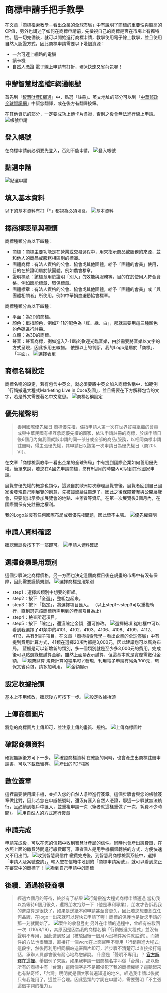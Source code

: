 # 商標申請手把手教學

在文章[「商標檢索教學－看出企業的全球佈局」](/classification/manage/106)中有說明了商標的重要性與超高的CP值，另外也講述了如何在商標申請前，先檢視自己的商標是否在市場上有獨特性。這一切完備後，就可以開始進行商標申請，教學使用電子線上教學，並且使用自然人認證方式，因此商標申請需要以下幾個資源：
* 一台可連上網路的電腦
* 讀卡機
* 自然人憑證
電子線上申請有打折，環保快速又省荷包喔！

## 申辦智慧財產權E網通帳號
首先到「[智慧財產E網通](https://tiponet.tipo.gov.tw/030_OUT_V1/home.do)」中，點選「註冊」。英文地址的部分可以到「[中華郵政全球資訊網](https://www.post.gov.tw/post/internet/SearchZone/index.jsp?ID=130112)」中幫您翻譯，或在後方有翻譯按鈕。

在其他資訊的部分，一定要成功上傳卡片憑證，否則之後會無法進行線上申請。
![帳號申請](https://i.imgur.com/ENgBVDz.png)

## 登入帳號
在商標申請前必須要先登入，否則不能申請。
![登入帳號](https://miro.medium.com/max/1100/1*1fCYV_8-l9X79JNa_i7ZsQ.webp)

## 點選申請
![點選申請](https://i.imgur.com/vEb8E1s.png)

## 填入基本資料
以下的基本資料有打「*」都視為必須填寫。
![基本資料](https://i.imgur.com/SCwFPor.png)

## 擇商標表單與種類
商標種類分為以下四種：
* 商標：商標主要功能是在營業或交易過程中，用來指示商品或服務的來源，並和他人的商品或服務相區別的標識。
* 團體商標：有法人資格的公會、協會或其他團體，給予「團體的會員」使用，目的在於證明屬於該團體。例如農會標章。
* 證明標章：該標章用於證明「別人」的效能與服務等，目的在於使用人符合資格。例如節能標章、環保標章。
* 團體標章：有法人資格的公會、協會或其他團體，給予「團體的會員」或「與團體相關者」所使用。例如中華捐血運動協會標章。

商標種類分為以下四種：
* 平面：為2D的商標。
* 顏色：單指顏色，例如7-11的配色為「紅、綠、白」，那就需要用這三種顏色的色碼進行註冊。
* 立體：為3D的商標。
* 聲音：聲音商標，例如進入7-11時的歡迎光臨音樂，由於需要將音樂以文字的方式呈現，因此多用五線譜。
依照以上的判斷，我的Logo是屬於「商標」、「平面」。
![選擇表單](https://i.imgur.com/6tocDM4.png)

## 商標名稱設定
商標名稱的設定，若有包含中英文，就必須要將中英文加入商標名稱中，如範例「行銷搬進大程式Marketing Live in Code及圖」，並且需要在下方解釋包含的文字，若是外文需要著名中文意思。
![商標名稱設定](https://i.imgur.com/a7YTe2g.png)

## 優先權聲明
> 善用國際優先權日
> 商標優先權，係指申請人第一次在世界貿易組織的會員或與中華民國有相互承認優先權的國家，依法申請註冊的商標，於該申請日後6個月內向我國就該申請的同一部分或全部的商品/服務，以相同商標申請註冊時，得主張優先權，其申請日以該第一次申請日為優先權日（商20Ⅰ、Ⅵ）。

在文章「商標檢索教學－看出企業的全球佈局」中有提到國際企業如何善用優先權。簡單來說，若您在A國先申請商標，您有6個月的時間內可以到其他國家申請。

展覽會優先權的概念也類似，這源自於歐洲每次辦理展覽會後，展覽者回到自己國家後發現自己剛展覽的創意，先被蟑螂給註冊走了，因此之後保障若餐與公開展覽會，只要能出示參加展覽會的地點、主辦者等資訊，在第一次展覽後3個月內，在國際間保有先註冊之權利。

我的Logo並沒有任何國際布局或者優先權問題，因此皆不主張。
![優先權聲明](https://i.imgur.com/NVcVOPw.png)

## 申請人資料確認
確認無誤後按下下一部即可。
![申請人資料確認](https://i.imgur.com/6wuzmah.png)

## 選擇商標是用類別
這個步驟決定商標價格，另一方面也決定這個商標日後在規畫的市場中有沒有保障，因此需要謹慎規劃。
![選擇商標是用類別](https://i.imgur.com/ClVz5zb.png)
* step1：選擇該類別中想要的群組。
* step2：按下「全選」，整組包起來。
* step3：按下「指定」，將選擇項目匯入。
（以上step1～step3可以重複執行，直到選完該商標所需用到的產業項目為止）
* step4：檢查所選項目。
* step5：按下「確定」，還沒確定金額，還可修改。
![選擇細項](https://i.imgur.com/FLaOyaC.png)
從紅框中可以看到我選擇了41類中的4101、4102、4103、4106、4108、4109、4112、4113，共有8個子項目，在文章「[商標檢索教學－看出企業的全球佈局](/classification/manage/106)」中有提到費用計算方式，41類在選擇20項內都是3,000元，因此建議您可以廣為布局。
藍框是可以新增新的類別，多一個類別就是至少多3,000元的費用。完成後可以點選綠框試算金額，雖然上面是表示試算，但這基本就是實際需繳付金額。
![規費試算](https://i.imgur.com/DbKCOQG.png)
規費計算的結果可以發現，利用電子申請有減免300元，環保又省荷包，請多加利用。
![金額顯示](https://i.imgur.com/r1v4oYW.png)

## 設定收據抬頭
基本上不用修改，確認後方可按下一步。
![設定收據抬頭](https://i.imgur.com/3PENj8i.png)

## 上傳商標圖片
將您的商標圖片上傳即可，並注意上傳的畫質、規格。
![上傳商標圖片](https://i.imgur.com/lIEmtts.png)

## 確認商標資料
確認無誤後方可下一步。
![確認商標資料](https://i.imgur.com/nJWCH9n.png)
在確認的同時，也會產生出商標註冊申請書，可以下載做留存。
![產出的PDF檔案](https://i.imgur.com/nbfNrbO.png)

## 數位簽章
這裡需要使用讀卡機，並插入您的自然人憑證進行簽章。這個步驟會與您的帳號簽章做比對，因此若您在申辦帳號時，還沒有匯入自然人憑證，那這一步驟就無法執行，且必續到帳戶中匯入，並重複申請一次（筆者就這樣重做了一次，耗費不少時間）。
![用自然人的方式進行簽章](https://i.imgur.com/Bo5Gug3.png)

## 申請完成
申請完成後，可以在您的信箱中收到智慧財產局的信件。同時也會產出繳費單，在依照上面的繳費時間進行繳費即可，筆者個人是用手機網銀轉帳的方式，方便快速又不用出門。
![收到智慧局信件](https://i.imgur.com/GbDujnx.png)
繳費完成後，到智慧局商標檢索系統中，選擇「申請人及案號查詢」，輸入您在信箱中收到的「商標申請案號」，就可以看到您正在審查中的商標了！
![看到自己申請中的商標](https://i.imgur.com/GdeTA0r.png)
## 後續．通過核發商標
> 經過六個月的等待，終於有了結果
![行銷搬進大程式商標申請通過](https://i.imgur.com/ZRyASrb.png)
當初我以為等待6個月很久，還跟朋友抱怨一下（他是專利專業），朋友才告訴我我的進度算是很快了，如果是送紙本的申請甚至會更久，因此若您想要創立任何品牌，在logo一出來就可以趕快去申請了喔！商標的保護也是從您申請的那一刻就開始了。
![案件的收發歷史](https://i.imgur.com/QQzwGdQ.png)
另外在申請的過程中，曾經有被駁回一次（110/8/19），其原因是因為我的商標名稱「行銷搬進大程式」並沒有聲明不專用，因此遭到駁回（被駁回後一個月內沒補件案件就註銷）。而補件的方法也很簡單，直接打一個word在上面聲明不專用「行銷搬進大程式」這段字，然後再利用相同網站送審圖片即可，若步驟不清楚可以直接撥打電話，承辦人員都會很有耐心地為您解說。
> 什麼是「聲明不專用」？
> [官方解釋在這裡](https://topic.tipo.gov.tw/trademarks-tw/cp-508-858480-6d008-201.html)。舉個例子來說，如果我申請一個商標名字叫做「台灣」，那以後所有的商標中有「台灣」這兩個字是不是都侵犯了我的商標權呢？這聽起來也有點奇怪，「台灣」明明就是個大家普遍知道的地名，經過我申請以後就只有我能用了，這並不合理。因此這類的字詞在申請時，需要聲明「不主張這個字詞的權力」。
